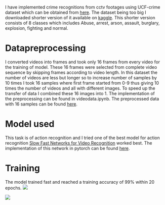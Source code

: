 I have implemented crime recognitions from cctv footages using UCF-crime dataset which can be obtained from [here](https://webpages.uncc.edu/cchen62/dataset.html). The dataset being too big I downloaded shorter version of it available on [kaggle](https://www.kaggle.com/mission-ai/crimeucfdataset). This shorter version consists of 8 classes which includes Abuse, arrest, arson, assault, burglary, explosion, fighting and normal.

# Datapreprocessing 
I converted videos into frames and took only 16 frames from every video for the training of model. These 16 frames were selected from complete video sequence by skipping frames according to video length. In this dataset the number of videos are less but longer so to increase number of samples by 10 times I took 16 samples where first frame started from 0-9 thus giving 10 times the number of videos and all with different images. To speed up the transfer of data I combined these 16 images into 1. The implementation of the preprocessing can be found in videodata.ipynb. The preprocessed data with 16 samples can be found [here](https://drive.google.com/file/d/1vEk82F35yM9wW5qRZYPH6QDH-BLuZ2nE/view?usp=sharing).


# Model used
This task is of action recognition and I tried one of the best model for action recognition [Slow Fast Networks for Video Recognition](https://arxiv.org/pdf/1812.03982.pdf) worked best. The implementation of this network in pytorch can be found [here](https://github.com/Guocode/SlowFast-Networks). 

# Training
The model trained fast and reached a training accuracy of 99% within 20 epochs.
![](https://github.com/sanchit2843/Videoclassification/blob/master/assets/acc.png)

![](https://github.com/sanchit2843/Videoclassification/blob/master/assets/loss.png)
